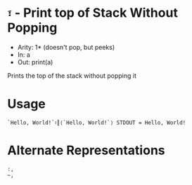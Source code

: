 # `፣` - Print top of Stack Without Popping

- Arity: 1* (doesn't pop, but peeks)
- In: a
- Out: print(a)

Prints the top of the stack without popping it

# Usage
```
`Hello, World!`፣║⟨`Hello, World!`⟩ STDOUT = Hello, World!
```

# Alternate Representations

```
:,
~,
```
